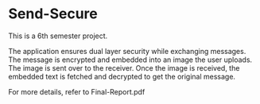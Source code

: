 # Send-Secure

This is a 6th semester project.

The application ensures dual layer security while exchanging messages. 
The message is encrypted and embedded into an image the user uploads.
The image is sent over to the receiver. 
Once the image is received, the embedded text is fetched and decrypted to get the original message.

For more details, refer to Final-Report.pdf


